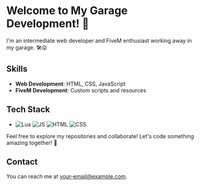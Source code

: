 # Welcome to My Garage Development! 🚀

I'm an intermediate web developer and FiveM enthusiast working away in my garage. 🛠️😜

## Skills
- **Web Development**: HTML, CSS, JavaScript
- **FiveM Development**: Custom scripts and resources

## Tech Stack
- ![Lua](https://cdn.icon-icons.com/icons2/2248/PNG/512/language_lua_icon_138433.png) ![JS](https://seeklogo.com/images/J/javascript-logo-8892AEFCAC-seeklogo.com.png) ![HTML](https://upload.wikimedia.org/wikipedia/commons/thumb/6/61/HTML5_logo_and_wordmark.svg/512px-HTML5_logo_and_wordmark.svg.png) ![CSS](https://upload.wikimedia.org/wikipedia/commons/d/d5/CSS3_logo_and_wordmark.svg) 

Feel free to explore my repositories and collaborate! Let's code something amazing together! 🎉

## Contact
You can reach me at [your-email@example.com](mailto:your-email@example.com).
